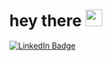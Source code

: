 <h1>
  hey there
  <img src="https://media.giphy.com/media/hvRJCLFzcasrR4ia7z/giphy.gif" width="30px"/>
</h1>

<div id="badges">
  <a href="https://www.linkedin.com/in/carla-tabet/">
    <img src="https://img.shields.io/badge/LinkedIn-blue?style=for-the-badge&logo=linkedin&logoColor=white" alt="LinkedIn Badge"/>

</div>
